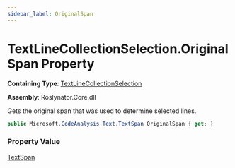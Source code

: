 ```yaml
---
sidebar_label: OriginalSpan
---
```


# TextLineCollectionSelection\.OriginalSpan Property

**Containing Type**: [TextLineCollectionSelection](../index.md)

**Assembly**: Roslynator\.Core\.dll

  
Gets the original span that was used to determine selected lines\.

```csharp
public Microsoft.CodeAnalysis.Text.TextSpan OriginalSpan { get; }
```

### Property Value

[TextSpan](https://docs.microsoft.com/en-us/dotnet/api/microsoft.codeanalysis.text.textspan)

